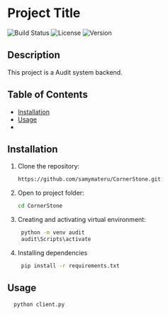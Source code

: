 
# Project Title

![Build Status](https://img.shields.io/badge/build-passing-brightgreen)
![License](https://img.shields.io/badge/license-MIT-blue)
![Version](https://img.shields.io/badge/version-1.0.0-brightgreen)

## Description

This project is a Audit system backend.

## Table of Contents

- [Installation](#installation)
- [Usage](#usage)
- 

## Installation

1. Clone the repository:
   ```bash
   https://github.com/samymateru/CornerStone.git
   ```
2. Open to project folder:
   ```bash
   cd CornerStone
   ```
3. Creating and activating virtual environment:
   ```bash
    python -m venv audit
    audit\Scripts\activate
   ```
4. Installing dependencies
   ```bash
    pip install -r requirements.txt
   ```
## Usage
```bash
  python client.py
```



